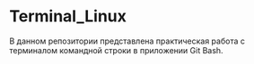 # Terminal_Linux
В данном репозитории представлена практическая работа с терминалом командной строки в приложении Git Bash.
